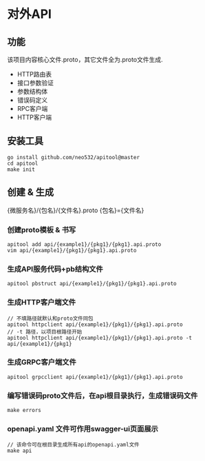 # 对外API

## 功能
该项目内容核心文件.proto，其它文件全为.proto文件生成.
* HTTP路由表
* 接口参数验证
* 参数结构体
* 错误码定义
* RPC客户端
* HTTP客户端



## 安装工具
```
go install github.com/neo532/apitool@master
cd apitool
make init
```



## 创建 & 生成
{微服务名}/{包名}/{文件名}.proto
{包名}={文件名}

### 创建proto模板 & 书写
```
apitool add api/{example1}/{pkg1}/{pkg1}.api.proto
vim api/{example1}/{pkg1}/{pkg1}.api.proto
```

### 生成API服务代码+pb结构文件
```
apitool pbstruct api/{example1}/{pkg1}/{pkg1}.api.proto
```

### 生成HTTP客户端文件
```
// 不填路径就默认和proto文件同包
apitool httpclient api/{example1}/{pkg1}/{pkg1}.api.proto
// -t 路径，以项目根路径开始
apitool httpclient api/{example1}/{pkg1}/{pkg1}.api.proto -t api/{example1}/{pkg1}
```


### 生成GRPC客户端文件
```
apitool grpcclient api/{example1}/{pkg1}/{pkg1}.api.proto
```


### 编写错误码proto文件后，在api根目录执行，生成错误码文件
```
make errors
```

### openapi.yaml 文件可作用swagger-ui页面展示
```
// 该命令可在根目录生成所有api的openapi.yaml文件
make api
```
